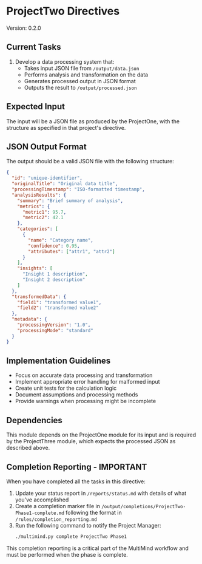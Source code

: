 # ProjectTwo Directives

Version: 0.2.0

## Current Tasks

1. Develop a data processing system that:
   - Takes input JSON file from `/output/data.json`
   - Performs analysis and transformation on the data
   - Generates processed output in JSON format
   - Outputs the result to `/output/processed.json`

## Expected Input

The input will be a JSON file as produced by the ProjectOne, with the structure as specified in that project's directive.

## JSON Output Format

The output should be a valid JSON file with the following structure:

```json
{
  "id": "unique-identifier",
  "originalTitle": "Original data title",
  "processingTimestamp": "ISO-formatted timestamp",
  "analysisResults": {
    "summary": "Brief summary of analysis",
    "metrics": {
      "metric1": 95.7,
      "metric2": 42.1
    },
    "categories": [
      {
        "name": "Category name",
        "confidence": 0.95,
        "attributes": ["attr1", "attr2"]
      }
    ],
    "insights": [
      "Insight 1 description",
      "Insight 2 description"
    ]
  },
  "transformedData": {
    "field1": "transformed value1",
    "field2": "transformed value2"
  },
  "metadata": {
    "processingVersion": "1.0",
    "processingMode": "standard"
  }
}
```

## Implementation Guidelines

- Focus on accurate data processing and transformation
- Implement appropriate error handling for malformed input
- Create unit tests for the calculation logic
- Document assumptions and processing methods
- Provide warnings when processing might be incomplete

## Dependencies

This module depends on the ProjectOne module for its input and is required by the ProjectThree module, which expects the processed JSON as described above.

## Completion Reporting - IMPORTANT

When you have completed all the tasks in this directive:

1. Update your status report in `/reports/status.md` with details of what you've accomplished
2. Create a completion marker file in `/output/completions/ProjectTwo-Phase1-complete.md` following the format in `/rules/completion_reporting.md`
3. Run the following command to notify the Project Manager:
   ```bash
   ./multimind.py complete ProjectTwo Phase1
   ```
   
This completion reporting is a critical part of the MultiMind workflow and must be performed when the phase is complete. 